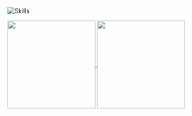 
![Skills](https://skillicons.dev/icons?i=github,c,cpp,py,md,bash,git,linux,vscode,electron,arduino&perline=14)

<a href="https://github.com/anuraghazra/github-readme-stats">
  <img height=200 align="center" src="https://github-readme-stats.vercel.app/api?username=Flarenix&show_icons=true&theme=radical" />
</a>

<!-- https://github-readme-stats-anak1sts-projects.vercel.app/ -->

<a href="https://github.com/anuraghazra/convoychat">
  <img height=200 align="center" src="https://github-readme-stats.vercel.app/api/top-langs/?username=Flarenix&layout=compact&langs_count=8&exclude_repo=github-readme-stats,GAMES101&hide=shell,shaderlab&size_weight=0.5&count_weight=0.5&theme=radical" />
</a>
